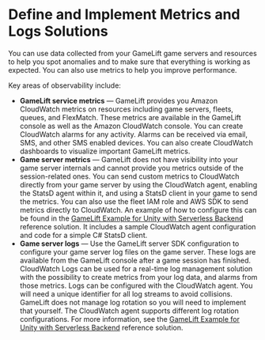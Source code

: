 # Define and Implement Metrics and Logs Solutions<a name="gamelift_quickstart_customservers_metrics"></a>

You can use data collected from your GameLift game servers and resources to help you spot anomalies and to make sure that everything is working as expected\. You can also use metrics to help you improve performance\. 

Key areas of observability include:
+ **GameLift service metrics** — GameLift provides you Amazon CloudWatch metrics on resources including game servers, fleets, queues, and FlexMatch\. These metrics are available in the GameLift console as well as the Amazon CloudWatch console\. You can create CloudWatch alarms for any activity\. Alarms can be received via email, SMS, and other SMS enabled devices\. You can also create CloudWatch dashboards to visualize important GameLift metrics\. 
+ **Game server metrics** — GameLift does not have visibility into your game server internals and cannot provide you metrics outside of the session\-related ones\. You can send custom metrics to CloudWatch directly from your game server by using the CloudWatch agent, enabling the StatsD agent within it, and using a StatsD client in your game to send the metrics\. You can also use the fleet IAM role and AWS SDK to send metrics directly to CloudWatch\. An example of how to configure this can be found in the [GameLift Example for Unity with Serverless Backend](https://github.com/aws-samples/aws-gamelift-and-serverless-backend-sample) reference solution\. It includes a sample CloudWatch agent configuration and code for a simple C\# StatsD client\. 
+ **Game server logs** — Use the GameLift server SDK configuration to configure your game server log files on the game server\. These logs are available from the GameLift console after a game session has finished\. CloudWatch Logs can be used for a real\-time log management solution with the possibility to create metrics from your log data, and alarms from those metrics\. Logs can be configured with the CloudWatch agent\. You will need a unique identifier for all log streams to avoid collisions\. GameLift does not manage log rotation so you will need to implement that yourself\. The CloudWatch agent supports different log rotation configurations\. For more information, see the [GameLift Example for Unity with Serverless Backend](https://github.com/aws-samples/aws-gamelift-and-serverless-backend-sample) reference solution\.